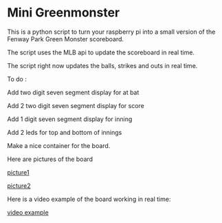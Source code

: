 # Mini Greenmonster

This is a python script to turn your raspberry pi into a small version of the Fenway Park Green Monster scoreboard.

The script uses the MLB api to update the scoreboard in real time.

The script right now updates the balls, strikes and outs in real time.

To do :

Add two digit seven segment display for at bat

Add 2 two digit seven segment display for score

Add 1 digit seven segment display for inning

Add 2 leds for top and bottom of innings

Make a nice container for the board. 

Here are pictures of the board
      
[picture1](https://github.com/edeo/minigreenmonster/blob/master/greenmonsterpi.jpg)

[picture2](https://github.com/edeo/minigreenmonster/blob/master/greenmonsterpi2.jpg)

Here is a video example of the board working in real time:

[video example](https://youtu.be/VCtb6QCX2nI)

